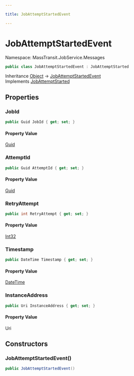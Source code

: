 ```yaml
---

title: JobAttemptStartedEvent

---
```


# JobAttemptStartedEvent

Namespace: MassTransit.JobService.Messages

```csharp
public class JobAttemptStartedEvent : JobAttemptStarted
```

Inheritance [Object](https://learn.microsoft.com/en-us/dotnet/api/system.object) → [JobAttemptStartedEvent](../masstransit-jobservice-messages/jobattemptstartedevent)<br/>
Implements [JobAttemptStarted](../../masstransit-abstractions/masstransit-contracts-jobservice/jobattemptstarted)

## Properties

### **JobId**

```csharp
public Guid JobId { get; set; }
```

#### Property Value

[Guid](https://learn.microsoft.com/en-us/dotnet/api/system.guid)<br/>

### **AttemptId**

```csharp
public Guid AttemptId { get; set; }
```

#### Property Value

[Guid](https://learn.microsoft.com/en-us/dotnet/api/system.guid)<br/>

### **RetryAttempt**

```csharp
public int RetryAttempt { get; set; }
```

#### Property Value

[Int32](https://learn.microsoft.com/en-us/dotnet/api/system.int32)<br/>

### **Timestamp**

```csharp
public DateTime Timestamp { get; set; }
```

#### Property Value

[DateTime](https://learn.microsoft.com/en-us/dotnet/api/system.datetime)<br/>

### **InstanceAddress**

```csharp
public Uri InstanceAddress { get; set; }
```

#### Property Value

Uri<br/>

## Constructors

### **JobAttemptStartedEvent()**

```csharp
public JobAttemptStartedEvent()
```
